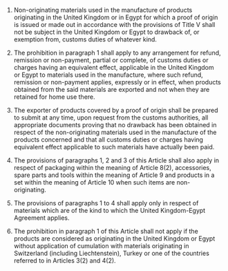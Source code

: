1.	Non-originating materials used in the manufacture of products originating in the United Kingdom or in Egypt for which a proof of origin is issued or made out in accordance with the provisions of Title V shall not be subject in the United Kingdom or Egypt to drawback of, or exemption from, customs duties of whatever kind.

2.	The prohibition in paragraph 1 shall apply to any arrangement for refund, remission or non-payment, partial or complete, of customs duties or charges having an equivalent effect, applicable in the United Kingdom or Egypt to materials used in the manufacture, where such refund, remission or non-payment applies, expressly or in effect, when products obtained from the said materials are exported and not when they are retained for home use there.

3.	The exporter of products covered by a proof of origin shall be prepared to submit at any time, upon request from the customs authorities, all appropriate documents proving that no drawback has been obtained in respect of the non-originating materials used in the manufacture of the products concerned and that all customs duties or charges having equivalent effect applicable to such materials have actually been paid.

4.	The provisions of paragraphs 1, 2 and 3 of this Article shall also apply in respect of packaging within the meaning of Article 8(2), accessories, spare parts and tools within the meaning of Article 9 and products in a set within the meaning of Article 10 when such items are non-originating.

5.	The provisions of paragraphs 1 to 4 shall apply only in respect of materials which are of the kind to which the United Kingdom-Egypt Agreement applies.

1. 	The prohibition in paragraph 1 of this Article shall not apply if the products are considered as originating in the United Kingdom or Egypt without application of cumulation with materials originating in Switzerland (including Liechtenstein), Turkey or one of the countries referred to in Articles 3(2) and 4(2).
